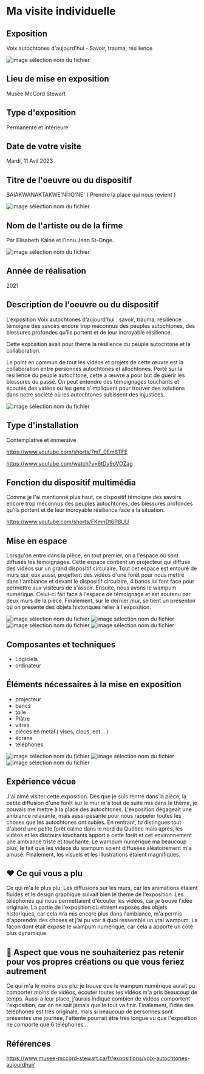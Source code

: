 # **Ma visite individuelle**

## Exposition
Voix autochtones d'aujourd'hui - Savoir, trauma, résilience

![image sélection nom du fichier](media/vi_affiche_01.jpg)

## Lieu de mise en exposition
Musée McCord Stewart

## Type d'exposition
Permanente et intérieure

## Date de votre visite
Mardi, 11 Avil 2023

## Titre de l'oeuvre ou du dispositif
SAIAKWANAKTAKWE'NÍ:IO'NE' ( Prendre la place qui nous revient )

![image sélection nom du fichier](media/vi_global_02.png)


## Nom de l'artiste ou de la firme
Par Elisabeth Kaine et l’Innu Jean St-Onge.

![image sélection nom du fichier](media/vi_cartel_01.png)

## Année de réalisation
2021

## Description de l'oeuvre ou du dispositif
L’exposition Voix autochtones d’aujourd’hui : savoir, trauma, résilience témoigne des savoirs encore trop méconnus des peuples autochtones, des blessures profondes qu’ils portent et de leur incroyable résilience.

Cette exposition avait pour thème la résilience du peuple autochtone et la collaboration.

Le point en commun de tout les vidéos et projets de cette œuvre est la collaboration entre personnes autochtones et allochtones. Porté sur la résilience du peuple autochtone, cette a œuvre a pour but de guérir les blessures du passé. On peut entendre des témoignages touchants et écoutés des vidéos ou les gens s'impliquent pour trouver des solutions dans notre société où les autochtones subissent des injustices.

![image sélection nom du fichier](media/vi_global_04.png)

## Type d'installation
Contemplative et immersive

https://www.youtube.com/shorts/7mT_0Em8TFE

https://www.youtube.com/watch?v=6tDy9oVOZag

## Fonction du dispositif multimédia
Comme je l'ai mentionné plus haut, ce dispositif témoigne des savoirs encore trop méconnus des peuples autochtones, des blessures profondes qu’ils portent et de leur incroyable résilience face à la situation.

https://www.youtube.com/shorts/FKmnDt6P8UU

## Mise en espace
Lorsqu'on entre dans la pièce, en tout premier, on a l'espace où sont diffusés les témoignages. Cette espace contient un projecteur qui diffuse des vidéos sur un grand dispositif circulaire. Tout cet espace est entouré de murs qui, eux aussi, projettent des vidéos d'une forêt pour nous mettre dans l'ambiance et devant le dispositif circulaire, 4 bancs lui font face pour permettre aux visiteurs de s'assoir. Ensuite, nous avons le wampum numérique. Celui-ci fait face à l'espace de témoignage et est soutenu par deux murs de la pièce. Finalement, sur le dernier mur, se tient un présentoir où on présente des objets historiques relier à l'exposition.

![image sélection nom du fichier](media/vi_global_01.png)
![image sélection nom du fichier](media/vi_wampum_01.png)
![image sélection nom du fichier](media/vi_global_03.png)
![image sélection nom du fichier](media/vi_croquis.png)

## Composantes et techniques
- Logiciels
- ordinateur

## Éléments nécessaires à la mise en exposition
- projecteur
- bancs
- toile
- Plâtre
- vitres
- pièces en metal ( vises, clous, ect... )
- écrans
- téléphones

![image sélection nom du fichier](media/vi_asset_03.png)
![image sélection nom du fichier](media/vi_asset_05.png)
![image sélection nom du fichier](media/vi_asset_06.png)

## Expérience vécue
J'ai aimé visiter cette exposition. Dès que je suis rentré dans la pièce, la petite diffusion d'une forêt sur le mur m'a tout de suite mis dans le thème, je pouvais me mettre à la place des autochtones. L'exposition dégageait une ambiance relaxante, mais aussi pesante pour nous rappeler toutes les choses que les autochtones ont subies. En rentrant, tu distingues tout d'abord une petite forêt calme dans le nord du Québec mais après, les vidéos et les discours touchants apport a cette forêt et cet environnement une ambiance triste et touchante. Le wampum numérique ma beaucoup plus, le fait que les vidéos du wampum soient diffusées aléatoirement m'a amusé. Finalement, les visuels et les illustrations étaient magnifiques.

## ❤️ Ce qui vous a plu
Ce qui m'a le plus plu: Les diffusions sur les murs, car les animations étaient fluides et le design graphique suivait bien le thème de l'exposition. Les téléphones qui nous permettaient d'écouter les vidéos, car je trouve l'idée originale. La partie de l'exposition où étaient exposés des objets historiques, car cela m’a mis encore plus dans l'ambiance, m'a  permis d'apprendre des choses et j'ai pu voir à quoi ressemble un vrai wampum. La façon dont était exposé le wampum numérique, car cela a apporté un côté plus dynamique.

## 🤔 Aspect que vous ne souhaiteriez pas retenir pour vos propres créations ou que vous feriez autrement
Ce qui m'a le moins plus plu: je trouve que le wampum numérique aurait pu comporter moins de vidéos, écouter toutes les vidéos m'a pris beaucoup de temps. Aussi a leur place, j'aurais indiqué combien de vidéos comportent l'exposition, car on ne sait jamais que le tout va finir. Finalement, l'idée des téléphones est très originale, mais si beaucoup de personnes sont présentes une journée, l'attente pourrait être très longue vu que l'exposition ne comporte que 6 téléphones...


## Références
https://www.musee-mccord-stewart.ca/fr/expositions/voix-autochtones-aujourdhui/
